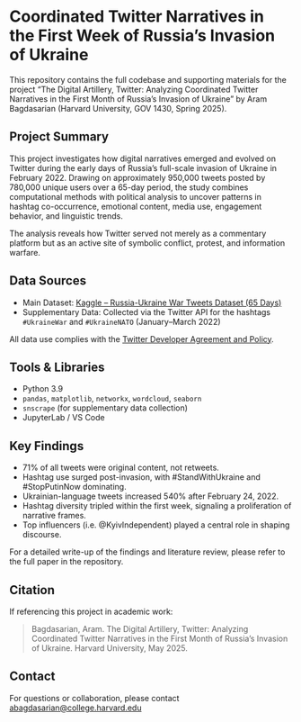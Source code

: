 # Coordinated Twitter Narratives in the First Week of Russia’s Invasion of Ukraine

This repository contains the full codebase and supporting materials for the project “The Digital Artillery, Twitter: Analyzing Coordinated Twitter Narratives in the First Month of Russia’s Invasion of Ukraine” by Aram Bagdasarian (Harvard University, GOV 1430, Spring 2025).

## Project Summary

This project investigates how digital narratives emerged and evolved on Twitter during the early days of Russia’s full-scale invasion of Ukraine in February 2022. Drawing on approximately 950,000 tweets posted by 780,000 unique users over a 65-day period, the study combines computational methods with political analysis to uncover patterns in hashtag co-occurrence, emotional content, media use, engagement behavior, and linguistic trends.

The analysis reveals how Twitter served not merely as a commentary platform but as an active site of symbolic conflict, protest, and information warfare.


## Data Sources

- Main Dataset: [Kaggle – Russia-Ukraine War Tweets Dataset (65 Days)](https://www.kaggle.com/datasets/foklacu/ukraine-war-tweets-dataset-65-days/data)
- Supplementary Data: Collected via the Twitter API for the hashtags `#UkraineWar` and `#UkraineNATO` (January–March 2022)

All data use complies with the [Twitter Developer Agreement and Policy](https://developer.twitter.com/en/developer-terms/agreement-and-policy).

## Tools & Libraries

- Python 3.9
- `pandas`, `matplotlib`, `networkx`, `wordcloud`, `seaborn`
- `snscrape` (for supplementary data collection)
- JupyterLab / VS Code

## Key Findings

- 71% of all tweets were original content, not retweets.
- Hashtag use surged post-invasion, with #StandWithUkraine and #StopPutinNow dominating.
- Ukrainian-language tweets increased 540% after February 24, 2022.
- Hashtag diversity tripled within the first week, signaling a proliferation of narrative frames.
- Top influencers (i.e. @KyivIndependent) played a central role in shaping discourse.

For a detailed write-up of the findings and literature review, please refer to the full paper in the repository.

## Citation

If referencing this project in academic work:

> Bagdasarian, Aram. The Digital Artillery, Twitter: Analyzing Coordinated Twitter Narratives in the First Month of Russia’s Invasion of Ukraine. Harvard University, May 2025.

## Contact

For questions or collaboration, please contact abagdasarian@college.harvard.edu


